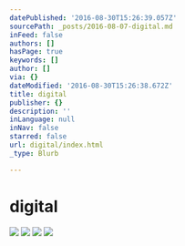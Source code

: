 ```yaml
---
datePublished: '2016-08-30T15:26:39.057Z'
sourcePath: _posts/2016-08-07-digital.md
inFeed: false
authors: []
hasPage: true
keywords: []
author: []
via: {}
dateModified: '2016-08-30T15:26:38.672Z'
title: digital
publisher: {}
description: ''
inLanguage: null
inNav: false
starred: false
url: digital/index.html
_type: Blurb

---
```

# digital
![](https://the-grid-user-content.s3-us-west-2.amazonaws.com/951bb79f-6566-4214-a244-7ff0fbc1a25f.jpg)
![](https://the-grid-user-content.s3-us-west-2.amazonaws.com/943cccbe-bb93-4173-8367-819014cd76d6.png)
![](https://the-grid-user-content.s3-us-west-2.amazonaws.com/61072be9-95a4-4a31-8237-d228018fbcc0.jpg)
![](https://the-grid-user-content.s3-us-west-2.amazonaws.com/41fbb0d5-6fbf-4fd7-800f-f7c69c06de15.jpg)